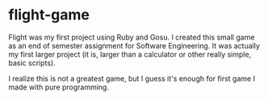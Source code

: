 flight-game
===========

Flight was my first project using Ruby and Gosu. I created this small game as an end of semester 
assignment for Software Engineering. It was actually my first larger project (it is, larger than 
a calculator or other really simple, basic scripts).


I realize this is not a greatest game, but I guess it's enough for first game I made with pure programming.
